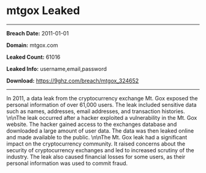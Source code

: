 # mtgox Leaked

------------
**Breach Date:** 2011-01-01

**Domain:** mtgox.com

**Leaked Count:** 61016

**Leaked Info:** username,email,password

**Download:** https://9ghz.com/breach/mtgox_324652

------------
In 2011, a data leak from the cryptocurrency exchange Mt. Gox exposed the personal information of over 61,000 users. The leak included sensitive data such as names, addresses, email addresses, and transaction histories. \n\nThe leak occurred after a hacker exploited a vulnerability in the Mt. Gox website. The hacker gained access to the exchanges database and downloaded a large amount of user data. The data was then leaked online and made available to the public. \n\nThe Mt. Gox leak had a significant impact on the cryptocurrency community. It raised concerns about the security of cryptocurrency exchanges and led to increased scrutiny of the industry. The leak also caused financial losses for some users, as their personal information was used to commit fraud.
